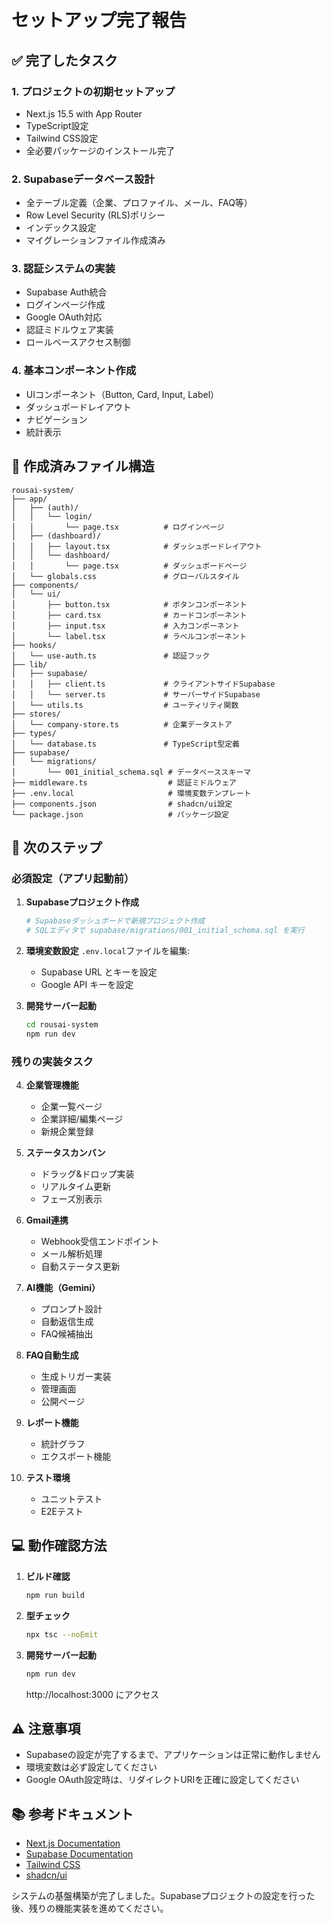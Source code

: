 # セットアップ完了報告

## ✅ 完了したタスク

### 1. プロジェクトの初期セットアップ
- Next.js 15.5 with App Router
- TypeScript設定
- Tailwind CSS設定
- 全必要パッケージのインストール完了

### 2. Supabaseデータベース設計
- 全テーブル定義（企業、プロファイル、メール、FAQ等）
- Row Level Security (RLS)ポリシー
- インデックス設定
- マイグレーションファイル作成済み

### 3. 認証システムの実装
- Supabase Auth統合
- ログインページ作成
- Google OAuth対応
- 認証ミドルウェア実装
- ロールベースアクセス制御

### 4. 基本コンポーネント作成
- UIコンポーネント（Button, Card, Input, Label）
- ダッシュボードレイアウト
- ナビゲーション
- 統計表示

## 📂 作成済みファイル構造

```
rousai-system/
├── app/
│   ├── (auth)/
│   │   └── login/
│   │       └── page.tsx          # ログインページ
│   ├── (dashboard)/
│   │   ├── layout.tsx            # ダッシュボードレイアウト
│   │   └── dashboard/
│   │       └── page.tsx          # ダッシュボードページ
│   └── globals.css               # グローバルスタイル
├── components/
│   └── ui/
│       ├── button.tsx            # ボタンコンポーネント
│       ├── card.tsx              # カードコンポーネント
│       ├── input.tsx             # 入力コンポーネント
│       └── label.tsx             # ラベルコンポーネント
├── hooks/
│   └── use-auth.ts               # 認証フック
├── lib/
│   ├── supabase/
│   │   ├── client.ts             # クライアントサイドSupabase
│   │   └── server.ts             # サーバーサイドSupabase
│   └── utils.ts                  # ユーティリティ関数
├── stores/
│   └── company-store.ts          # 企業データストア
├── types/
│   └── database.ts               # TypeScript型定義
├── supabase/
│   └── migrations/
│       └── 001_initial_schema.sql # データベーススキーマ
├── middleware.ts                  # 認証ミドルウェア
├── .env.local                     # 環境変数テンプレート
├── components.json                # shadcn/ui設定
└── package.json                   # パッケージ設定
```

## 🚀 次のステップ

### 必須設定（アプリ起動前）

1. **Supabaseプロジェクト作成**
   ```bash
   # Supabaseダッシュボードで新規プロジェクト作成
   # SQLエディタで supabase/migrations/001_initial_schema.sql を実行
   ```

2. **環境変数設定**
   `.env.local`ファイルを編集:
   - Supabase URL とキーを設定
   - Google API キーを設定

3. **開発サーバー起動**
   ```bash
   cd rousai-system
   npm run dev
   ```

### 残りの実装タスク

4. **企業管理機能** 
   - 企業一覧ページ
   - 企業詳細/編集ページ
   - 新規企業登録

5. **ステータスカンバン**
   - ドラッグ&ドロップ実装
   - リアルタイム更新
   - フェーズ別表示

6. **Gmail連携**
   - Webhook受信エンドポイント
   - メール解析処理
   - 自動ステータス更新

7. **AI機能（Gemini）**
   - プロンプト設計
   - 自動返信生成
   - FAQ候補抽出

8. **FAQ自動生成**
   - 生成トリガー実装
   - 管理画面
   - 公開ページ

9. **レポート機能**
   - 統計グラフ
   - エクスポート機能

10. **テスト環境**
    - ユニットテスト
    - E2Eテスト

## 💻 動作確認方法

1. **ビルド確認**
   ```bash
   npm run build
   ```

2. **型チェック**
   ```bash
   npx tsc --noEmit
   ```

3. **開発サーバー起動**
   ```bash
   npm run dev
   ```
   http://localhost:3000 にアクセス

## ⚠️ 注意事項

- Supabaseの設定が完了するまで、アプリケーションは正常に動作しません
- 環境変数は必ず設定してください
- Google OAuth設定時は、リダイレクトURIを正確に設定してください

## 📚 参考ドキュメント

- [Next.js Documentation](https://nextjs.org/docs)
- [Supabase Documentation](https://supabase.com/docs)
- [Tailwind CSS](https://tailwindcss.com/docs)
- [shadcn/ui](https://ui.shadcn.com/docs)

システムの基盤構築が完了しました。Supabaseプロジェクトの設定を行った後、残りの機能実装を進めてください。